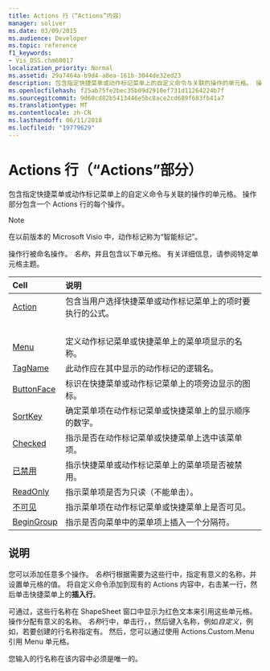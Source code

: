 ```yaml
---
title: Actions 行（“Actions”内容）
manager: soliver
ms.date: 03/09/2015
ms.audience: Developer
ms.topic: reference
f1_keywords:
- Vis_DSS.chm60017
localization_priority: Normal
ms.assetid: 29a7464a-b9d4-a8ea-161b-3044de32ed23
description: 包含指定快捷菜单或动作标记菜单上的自定义命令与关联的操作的单元格。 操作部分包含一个 Actions 行的每个操作。
ms.openlocfilehash: f25ab75fe2bec35b09d2910ef731d11264224b7f
ms.sourcegitcommit: 9d60cd82b5413446e5bc8ace2cd689f683fb41a7
ms.translationtype: MT
ms.contentlocale: zh-CN
ms.lasthandoff: 06/11/2018
ms.locfileid: "19779629"
---
```

# <a name="actions-row-actions-section"></a>Actions 行（“Actions”部分）

包含指定快捷菜单或动作标记菜单上的自定义命令与关联的操作的单元格。 操作部分包含一个 Actions 行的每个操作。
  
> [!NOTE]
> 在以前版本的 Microsoft Visio 中，动作标记称为“智能标记”。 
  
操作行被命名操作。 *名称*，并且包含以下单元格。 有关详细信息，请参阅特定单元格主题。 
  
|**Cell**|**说明**|
|:-----|:-----|
|[Action](action-cell-actions-section.md) <br/> |包含当用户选择快捷菜单或动作标记菜单上的项时要执行的公式。
  <br/> |
|[Menu](menu-cell-actions-section.md) <br/> |定义动作标记菜单或快捷菜单上的菜单项显示的名称。  <br/> |
|[TagName](tagname-cell-actions-section.md) <br/> |此动作应在其中显示的动作标记的逻辑名。  <br/> |
|[ButtonFace](buttonface-cell-actions-section.md) <br/> |标识在快捷菜单或动作标记菜单上的项旁边显示的图标。  <br/> |
|[SortKey](sortkey-cell-actions-section.md) <br/> |确定菜单项在动作标记菜单或快捷菜单上的显示顺序的数字。  <br/> |
|[Checked](checked-cell-actions-section.md) <br/> |指示是否在动作标记菜单或快捷菜单上选中该菜单项。  <br/> |
|[已禁用](disabled-cell-actions-section.md) <br/> |指示快捷菜单或动作标记菜单上的菜单项是否被禁用。  <br/> |
|[ReadOnly](readonly-cell-actions-section.md) <br/> |指示菜单项是否为只读（不能单击）。  <br/> |
|[不可见](invisible-cell-actions-section.md) <br/> |指示菜单项在动作标记菜单或快捷菜单上是否可见。  <br/> |
|[BeginGroup](begingroup-cell-actions-section.md) <br/> |指示是否向菜单中的菜单项上插入一个分隔符。  <br/> |
   
## <a name="remarks"></a>说明

 您可以添加任意多个操作。  *名称*行根据需要为这些行中，指定有意义的名称，并设置单元格的值。 将自定义命令添加到现有的 Actions 内容中，右击某一行，然后单击快捷菜单上的**插入行**。 
  
可通过，这些行名称在 ShapeSheet 窗口中显示为红色文本来引用这些单元格。 操作分配有意义的名称。 *名称*行中，单击行，，然后键入名称，例如*自定义*，例如，若要创建的行名称指定有。 然后，您可以通过使用 Actions.Custom.Menu 引用 Menu 单元格。 
  
您输入的行名称在该内容中必须是唯一的。
  

